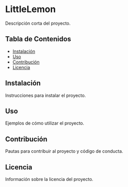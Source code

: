 # LittleLemon
Descripción corta del proyecto.

## Tabla de Contenidos
- [Instalación](#instalación)
- [Uso](#uso)
- [Contribución](#contribución)
- [Licencia](#licencia)

## Instalación

Instrucciones para instalar el proyecto.

## Uso

Ejemplos de cómo utilizar el proyecto.

## Contribución

Pautas para contribuir al proyecto y código de conducta.

## Licencia

Información sobre la licencia del proyecto.
